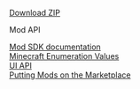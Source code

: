 <a href="https://g79.gdl.netease.com/MC_Mod_SDK_Documents_and_Tools20190712.zip" class="download" title="工具示例下载">Download ZIP</a>

<div class="con">
                    <p class="p-title">Mod API</p>
                    <a href="../modapi/2-2-1.html" class="p-href sec">Mod SDK documentation</a>
                  <br>
                    <a href="../modapi/2-2-2.html" class="p-href sec">Minecraft Enumeration Values</a>
                  <br>
                    <a href="../modapi/2-2-3.html" class="p-href sec">UI API</a>
                  <br>
                    <a href="../modapi/2-2-4.html" class="p-href sec">Putting Mods on the Marketplace</a>
                </div>
            </div>
